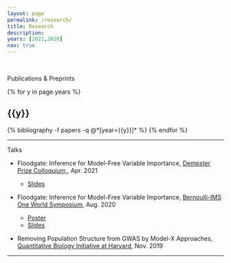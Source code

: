 ```yaml
---
layout: page
permalink: /research/
title: Research
description:
years: [2021,2020]
nav: true
---
```




<br>

<div id="container">
    <div class="myheader">
    <p>Publications & Preprints</p>
    </div>
</div>


<!-- ### Publications & Preprints -->

<div class="publications">

{% for y in page.years %}
  <h2 class="year">{{y}}</h2>
  {% bibliography -f papers -q @*[year={{y}}]* %}
{% endfor %}

</div>



--- 
<div id="container">
    <div class="myheader">
    <p> Talks </p>
    </div>
</div>


<!-- ### Talks -->

- Floodgate: Inference for Model-Free Variable Importance, [Dempster Prize Colloquium,](https://statistics.fas.harvard.edu/news/lu-zhang-wins-2020-dempster-prize), Apr. 2021
    - [Slides](../assets/floodgate/DempsterTalk.pdf)


- Floodgate: Inference for Model-Free Variable Importance, [Bernoulli-IMS One World Symposium](https://www.worldsymposium2020.org/), Aug. 2020
	- [Poster](../assets/floodgate/OWS_Floodgate_Poster.pdf)
    - [Slides](../assets/floodgate/OWS_Floodgate_Slides.pdf)

- Removing Population Structure from GWAS by Model-X Approaches, [Quantitative Biology Initiative at Harvard](https://quantbio.harvard.edu), Nov. 2019

--- 

